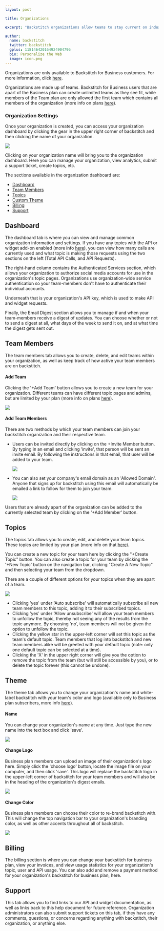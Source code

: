 ```yaml
---
layout: post

title: Organizations

excerpt: "Backstitch organizations allow teams to stay current on industry news, marketing, and other resources to help your team stay current."

author:
  name: backstitch
  twitter: backstitch
  gplus: 118146420164924904796 
  bio: Personalize the Web
  image: icon.png
---
```


Organizations are only available to Backstitch for Business customers. For more information, click [here](http://backstit.ch/business).

Organizations are made up of teams. Backstitch for Business users that are apart of the Business plan can create unlimited teams as they see fit, while members of the Team plan are only allowed the first team which contains all members of the organization (more info on plans [here]()).

### Organization Settings 

Once your organization is created, you can access your organization dashboard by clicking the gear in the upper right corner of backstitch and then clicking the name of your organization. 

<div class="full zoomable"><img src="/images/settings_organization.png"></div>

Clicking on your organization name will bring you to the organization dashboard. Here you can manage your organization, view analytics, submit a support ticket, create topics, etc. 

The sections available in the organization dashboard are: 

- [Dashboard](#Dashboard)
- [Team Members](#TeamMembers)
- [Topics](#Topics)
- [Custom Theme](#Theme)
- [Billing](#Billing)
- [Support](#Support)

<a name='Dashboard'></a>
## Dashboard

The dashboard tab is where you can view and manage common organization information and settings. If you have any topics with the API or widget add-on enabled (more info [here]()), you can view how many calls are currently used and what topic is making those requests using the two sections on the left (Total API Calls, and API Requests).

The right-hand column contains the Authenticated Services section, which allows your organization to authorize social media accounts for use in the organization's topic pages. Organizations use organization-wide service authentication so your team-members don't have to authenticate their individual accounts. 

Underneath that is your organization's API key, which is used to make API and widget requests. 

Finally, the Email Digest section allows you to manage if and when your team-members receive a digest of updates. You can choose whether or not to send a digest at all, what days of the week to send it on, and at what time the digest gets sent out. 

<a name='TeamMembers'></a>
## Team Members

The team members tab allows you to create, delete, and edit teams within your organization, as well as keep track of how active your team members are on backstitch. 

#### Add Team

Clicking the '+Add Team' button allows you to create a new team for your organization. Different teams can have different topic pages and admins, but are limited by your plan (more info on plans [here]()).

<div class="full zoomable"><img src="/images/add_team.png"></div>

#### Add Team Members

There are two methods by which your team members can join your backstitch organization and their respective team. 

- Users can be invited directly by clicking on the +Invite Member button. By typing in an email and clicking 'invite', that person will be sent an invite email. By following the instructions in that email, that user will be added to your team.

  <div class="full zoomable"><img src="/images/invite_member.png"></div>

- You can also set your company's email domain as an 'Allowed Domain'. Anyone that signs up for backstitch using this email will automatically be emailed a link to follow for them to join your team. 

  <div class="full zoomable"><img src="/images/allowed_domains.png"></div>
  
Users that are already apart of the organization can be added to the currently selected team by clicking on the '+Add Member' button. 

<a name='Topics'></a>
## Topics

The topics tab allows you to create, edit, and delete your team topics. These topics are limited by your plan (more info on that [here]()).

You can create a new topic for your team here by clicking the "+Create Topic" button. You can also create a topic for your team by clicking the '+New Topic' button on the navigation bar, clicking "Create A New Topic" and then selecting your team from the dropdown.

There are a couple of different options for your topics when they are apart of a team. 

<div class="full zoomable"><img src="/images/team_topic.png"></div>

- Clicking 'yes' under 'Auto subscribe' will automatically subscribe all new team members to this topic, adding it to their subscribed topics. 
- Clicking 'yes' under 'Allow unsubscribe' will allow your team members to unfollow the topic, thereby not seeing any of the results from the topic anymore. By choosing 'no', team members will not be given the option to unfollow the topic.
- Clicking the yellow star in the upper-left corner will set this topic as the team's default topic. Team members that log into backstitch and new team members alike will be greeted with your default topic (note: only one default topic can be selected at a time). 
- Clicking the 'X' in the upper right corner will give you the option to remove the topic from the team (but will still be accessible by you), or to delete the topic forever (this cannot be undone). 

## Theme

The theme tab allows you to change your organization's name and white-label backstitch with your team's color and logo (available only to Business plan subscribers, more info [here]()).

#### Name

You can change your organization's name at any time. Just type the new name into the text box and click 'save'. 

<div class="full zoomable"><img src="/images/org_name.png"></div>

#### Change Logo

Business plan members can upload an image of their organization's logo here. Simply click the 'choose logo' button, locate the image file on your computer, and then click 'save'. This logo will replace the backstitch logo in the upper-left corner of backstitch for your team members and will also be in the heading of the organization's digest emails. 

<div class="full zoomable"><img src="/images/org_logo.png"></div>

#### Change Color

Business plan members can choose their color to re-brand backstitch with. This will change the top navigation bar to your organization's branding color, as well as other accents throughout all of backstitch. 

<div class="full zoomable"><img src="/images/org_color.png"></div>

<a name='Billing'></a>
## Billing

The billing section is where you can change your backstitch for business plan, view your invoices, and view usage statistics for your organization's topic, user and API usage. You can also add and remove a payment method for your organization's backstitch for business plan, here.

<a name='Support'></a>
## Support

This tab allows you to find links to our API and widget documentation, as well as links back to this help document for future reference. Organization administrators can also submit support tickets on this tab, if they have any comments, questions, or concerns regarding anything with backstitch, their organization, or anything else. 



